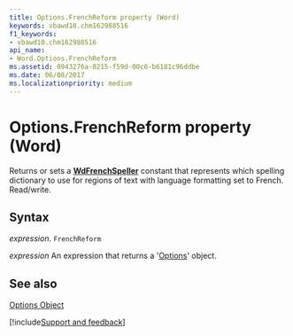 ```yaml
---
title: Options.FrenchReform property (Word)
keywords: vbawd10.chm162988516
f1_keywords:
- vbawd10.chm162988516
api_name:
- Word.Options.FrenchReform
ms.assetid: 0943276a-0215-f59d-00c6-b6181c96ddbe
ms.date: 06/08/2017
ms.localizationpriority: medium
---
```



# Options.FrenchReform property (Word)

Returns or sets a **[WdFrenchSpeller](Word.WdFrenchSpeller.md)** constant that represents which spelling dictionary to use for regions of text with language formatting set to French. Read/write.


## Syntax

_expression_. `FrenchReform`

 _expression_ An expression that returns a '[Options](Word.Options.md)' object.


## See also


[Options Object](Word.Options.md)

[!include[Support and feedback](~/includes/feedback-boilerplate.md)]